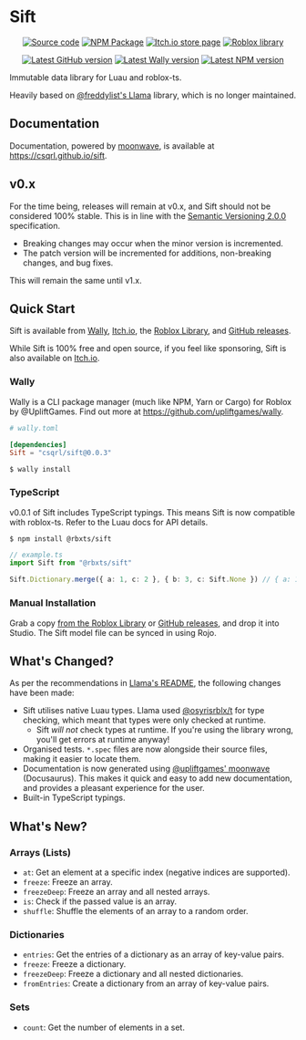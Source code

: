 <!-- Links -->

[freddylist/llama]: https://github.com/freddylist/llama
[osyrisrblx/t]: https://github.com/osyrisrblx/t
[upliftgames/moonwave]: https://github.com/upliftgames/moonwave
[upliftgames/wally]: https://github.com/upliftgames/wally
[sift]: https://github.com/csqrl/sift
[sift/releases]: https://github.com/csqrl/sift/releases
[sift/wally]: https://wally.run/package/csqrl/sift
[sift/roblox]: https://www.roblox.com/library/9486684823
[sift/itch.io]: https://csqrl.itch.io/sift
[sift/npm]: https://npmjs.com/package/@rbxts/sift

<!-- Shields -->

[shields/github-release]: https://img.shields.io/github/v/release/csqrl/sift?label=latest+release&style=flat
[shields/wally]: https://img.shields.io/endpoint?url=https://runkit.io/clockworksquirrel/wally-version-shield/branches/master/csqrl/sift&color=blue&label=wally&style=flat
[shields/npm]: https://img.shields.io/npm/v/@rbxts/sift?style=flat

<!-- Badges -->

[badges/github]: https://raw.githubusercontent.com/gist/csqrl/56c5f18b229ca1e61feb6eb5fb149f43/raw/githubSource.svg
[badges/itch]: https://raw.githubusercontent.com/gist/csqrl/56c5f18b229ca1e61feb6eb5fb149f43/raw/itch.svg
[badges/npm]: https://raw.githubusercontent.com/gist/csqrl/56c5f18b229ca1e61feb6eb5fb149f43/raw/npm.svg
[badges/roblox]: https://raw.githubusercontent.com/gist/csqrl/56c5f18b229ca1e61feb6eb5fb149f43/raw/roblox.svg
[badges/roblox-small]: https://raw.githubusercontent.com/gist/csqrl/56c5f18b229ca1e61feb6eb5fb149f43/raw/robloxSmall.svg

# Sift

<div align="center">

[![Source code][badges/github]][sift] [![NPM Package][badges/npm]][sift/npm] [![Itch.io store page][badges/itch]][sift/itch.io] [![Roblox library][badges/roblox]][sift/roblox]

[![Latest GitHub version][shields/github-release]][sift/releases] [![Latest Wally version][shields/wally]][sift/wally] [![Latest NPM version][shields/npm]][sift/npm]

</div>

Immutable data library for Luau and roblox-ts.

Heavily based on [@freddylist's Llama][freddylist/llama] library, which is no longer maintained.

## Documentation

Documentation, powered by [moonwave][upliftgames/moonwave], is available at https://csqrl.github.io/sift.

## v0.x

For the time being, releases will remain at v0.x, and Sift should not be considered 100% stable. This is in line with the [Semantic Versioning 2.0.0](https://semver.org) specification.

- Breaking changes may occur when the minor version is incremented.
- The patch version will be incremented for additions, non-breaking changes, and bug fixes.

This will remain the same until v1.x.

## Quick Start

Sift is available from [Wally][sift/wally], [Itch.io][sift/itch.io], the [Roblox Library][sift/roblox], and [GitHub releases][sift/releases].

While Sift is 100% free and open source, if you feel like sponsoring, Sift is also available on [Itch.io][sift/itch.io].

### Wally

Wally is a CLI package manager (much like NPM, Yarn or Cargo) for Roblox by @UpliftGames. Find out more at https://github.com/upliftgames/wally.

```toml
# wally.toml

[dependencies]
Sift = "csqrl/sift@0.0.3"
```

```shell
$ wally install
```

### TypeScript

v0.0.1 of Sift includes TypeScript typings. This means Sift is now compatible with roblox-ts. Refer to the Luau docs for API details.

```shell
$ npm install @rbxts/sift
```

```ts
// example.ts
import Sift from "@rbxts/sift"

Sift.Dictionary.merge({ a: 1, c: 2 }, { b: 3, c: Sift.None }) // { a: 1, b: 3 }
```

### Manual Installation

Grab a copy [from the Roblox Library][sift/roblox] or [GitHub releases][sift/releases], and drop it into Studio. The Sift model file can be synced in using Rojo.

## What's Changed?

As per the recommendations in [Llama's README][freddylist/llama], the following changes have been made:

- Sift utilises native Luau types. Llama used [@osyrisrblx/t][osyrisrblx/t] for type checking, which meant that types were only checked at runtime.
  - Sift _will not_ check types at runtime. If you're using the library wrong, you'll get errors at runtime anyway!
- Organised tests. `*.spec` files are now alongside their source files, making it easier to locate them.
- Documentation is now generated using [@upliftgames' moonwave][upliftgames/moonwave] (Docusaurus). This makes it quick and easy to add new documentation, and provides a pleasant experience for the user.
- Built-in TypeScript typings.

## What's New?

### Arrays (Lists)

- `at`: Get an element at a specific index (negative indices are supported).
- `freeze`: Freeze an array.
- `freezeDeep`: Freeze an array and all nested arrays.
- `is`: Check if the passed value is an array.
- `shuffle`: Shuffle the elements of an array to a random order.

### Dictionaries

- `entries`: Get the entries of a dictionary as an array of key-value pairs.
- `freeze`: Freeze a dictionary.
- `freezeDeep`: Freeze a dictionary and all nested dictionaries.
- `fromEntries`: Create a dictionary from an array of key-value pairs.

### Sets

- `count`: Get the number of elements in a set.
